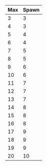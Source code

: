 | Max | Spawn |
| --- | ----- |
| 3   | 3     |
| 4   | 3     |
| 5   | 4     |
| 6   | 4     |
| 7   | 5     |
| 8   | 5     |
| 9   | 6     |
| 10  | 6     |
| 11  | 7     |
| 12  | 7     |
| 13  | 7     |
| 14  | 8     |
| 15  | 8     |
| 16  | 8     |
| 17  | 9     |
| 18  | 9     |
| 19  | 9     |
| 20  | 10    |
